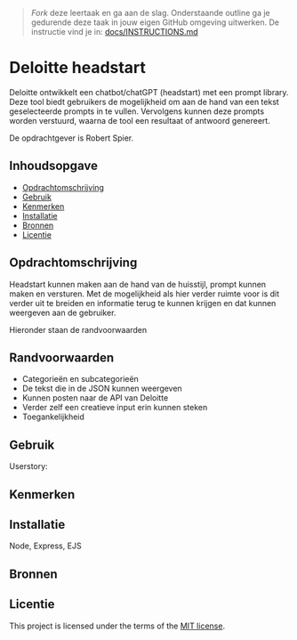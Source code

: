 > _Fork_ deze leertaak en ga aan de slag. Onderstaande outline ga je gedurende deze taak in jouw eigen GitHub omgeving uitwerken. De instructie vind je in: [docs/INSTRUCTIONS.md](docs/INSTRUCTIONS.md)

# Deloitte headstart
<!-- Geef je project een titel en schrijf in één zin wat het is -->

Deloitte ontwikkelt een chatbot/chatGPT (headstart) met een prompt library. Deze tool biedt gebruikers de mogelijkheid om aan de hand van een tekst geselecteerde prompts in te vullen. Vervolgens kunnen deze prompts worden verstuurd, waarna de tool een resultaat of antwoord genereert.

De opdrachtgever is Robert Spier.

## Inhoudsopgave

  * [Opdrachtomschrijving](#beschrijving)
  * [Gebruik](#gebruik)
  * [Kenmerken](#kenmerken)
  * [Installatie](#installatie)
  * [Bronnen](#bronnen)
  * [Licentie](#licentie)

## Opdrachtomschrijving 
<!-- Bij Beschrijving staat kort beschreven wat voor project het is en wat je hebt gemaakt -->
<!-- Voeg een mooie poster visual toe 📸 -->
<!-- Voeg een link toe naar Github Pages 🌐-->

Headstart kunnen maken aan de hand van de huisstijl, prompt kunnen maken en versturen. Met de mogelijkheid als hier verder ruimte voor is dit verder uit te breiden en informatie terug te kunnen krijgen en dat kunnen weergeven aan de gebruiker.

Hieronder staan de randvoorwaarden

## Randvoorwaarden
* Categorieën en subcategorieën
* De tekst die in de JSON kunnen weergeven
* Kunnen posten naar de API van Deloitte
* Verder zelf een creatieve input erin kunnen steken
* Toegankelijkheid

## Gebruik
Userstory: 
<!-- Bij Gebruik staat de user story, hoe het werkt en wat je er mee kan. -->

## Kenmerken
<!-- Bij Kenmerken staat welke technieken zijn gebruikt en hoe. Wat is de HTML structuur? Wat zijn de belangrijkste dingen in CSS? Wat is er met JS gedaan en hoe? Misschien heb je iets met NodeJS gedaan, of heb je een framwork of library gebruikt? -->

## Installatie
<!-- Bij Instalatie staat hoe een andere developer aan jouw repo kan werken -->
Node, Express, EJS

## Bronnen

## Licentie

This project is licensed under the terms of the [MIT license](./LICENSE).
